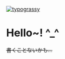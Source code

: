 <a href="https://github.com/kawarimidoll/typograssy"><img alt="typograssy" src="https://typograssy.deno.dev/api?text=%E5%AF%9D%E5%8F%B0%E7%89%B9%E6%80%A5%E3%81%AF%E3%82%84%E3%81%B6%E3%81%95%E3%83%BB%E5%AF%8C%E5%A3%AB%E5%8F%B7+%E6%9D%B1%E4%BA%AC%E8%A1%8C%E3%81%8D%E3%81%A7%E3%81%99%E3%80%82%E3%81%93%E3%81%AE%E5%88%97%E8%BB%8A%E3%81%AF%E3%80%81%E5%85%A8%E8%BB%8A%E4%B8%A1%E5%AF%9D%E5%8F%B0%E5%B8%AD%E3%81%A7%E3%81%99%E3%80%82%20%20%20%20%20%20%20%20%20%20%20%20%20%20%20%20&speed=40&bg=1e1611&l0=352c25&l1=ccff33&l2=ccff33&l3=ccff33&l4=ccff33"></a>
# Hello~! ^_^
~~書くことないかも...~~
<!--<p align="left">
  <a href="https://github.com/anuraghazra/github-readme-stats"><img alt="Anurag's GitHub stats" height="150px" src="https://github-readme-stats.vercel.app/api?username=raitako-1&theme=ambient_gradient&bg_color=1a42d4BB&show_icons=true&include_all_commits=true"></a>
  <a href="https://github.com/anuraghazra/github-readme-stats"><img alt="Top Langs" height="150px" src="https://github-readme-stats.vercel.app/api/top-langs/?username=raitako-1&theme=ambient_gradient&bg_color=1ea4caBB&layout=compact"></a>
</p>-->
